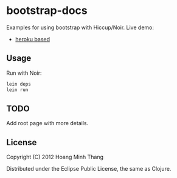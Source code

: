 # bootstrap-docs

Examples for using bootstrap with Hiccup/Noir.
Live demo:
- [heroku based](http://bootstrap.banphim.net/base-css)
## Usage

Run with Noir:

```bash
lein deps
lein run
```

## TODO

Add root page with more details.

## License

Copyright (C) 2012 Hoang Minh Thang

Distributed under the Eclipse Public License, the same as Clojure.
